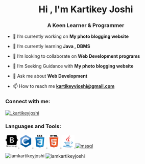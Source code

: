 <h1 align="center">Hi , I'm Kartikey Joshi</h1>
<h3 align="center">A Keen Learner & Programmer</h3>



- 🔭 I’m currently working on **My photo blogging website**

- 🌱 I’m currently learning **Java , DBMS**

- 👯 I’m looking to collaborate on **Web Development programs**

- 🤝 I’m Seeking Guidance with **My photo blogging website**

- 💬 Ask me about **Web Development**

- 📫 How to reach me **kartikeyvjoshi@gmail.com**

<h3 align="left">Connect with me:</h3>
<p align="left">
<a href="https://instagram.com/_kartikeyjoshi" target="blank"><img align="center" src="https://raw.githubusercontent.com/rahuldkjain/github-profile-readme-generator/master/src/images/icons/Social/instagram.svg" alt="_kartikeyjoshi" height="30" width="40" /></a>
</p>

<h3 align="left">Languages and Tools:</h3>
<p align="left"> <a href="https://getbootstrap.com" target="_blank" rel="noreferrer"> <img src="https://raw.githubusercontent.com/devicons/devicon/master/icons/bootstrap/bootstrap-plain-wordmark.svg" alt="bootstrap" width="40" height="40"/> </a> <a href="https://www.cprogramming.com/" target="_blank" rel="noreferrer"> <img src="https://raw.githubusercontent.com/devicons/devicon/master/icons/c/c-original.svg" alt="c" width="40" height="40"/> </a> <a href="https://www.w3schools.com/css/" target="_blank" rel="noreferrer"> <img src="https://raw.githubusercontent.com/devicons/devicon/master/icons/css3/css3-original-wordmark.svg" alt="css3" width="40" height="40"/> </a> <a href="https://www.w3.org/html/" target="_blank" rel="noreferrer"> <img src="https://raw.githubusercontent.com/devicons/devicon/master/icons/html5/html5-original-wordmark.svg" alt="html5" width="40" height="40"/> </a> <a href="https://www.java.com" target="_blank" rel="noreferrer"> <img src="https://raw.githubusercontent.com/devicons/devicon/master/icons/java/java-original.svg" alt="java" width="40" height="40"/> </a> <a href="https://www.microsoft.com/en-us/sql-server" target="_blank" rel="noreferrer"> <img src="https://www.svgrepo.com/show/303229/microsoft-sql-server-logo.svg" alt="mssql" width="40" height="40"/> </a> </p>

<p><img align="left" src="https://github-readme-stats.vercel.app/api/top-langs?username=iamkartikeyjoshi&show_icons=true&locale=en&layout=compact" alt="iamkartikeyjoshi" /></p>

<p>&nbsp;<img align="center" src="https://github-readme-stats.vercel.app/api?username=iamkartikeyjoshi&show_icons=true&locale=en" alt="iamkartikeyjoshi" /></p>

